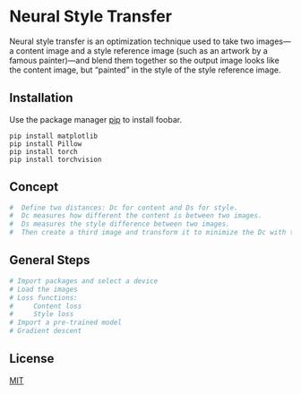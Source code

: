 # Neural Style Transfer

Neural style transfer is an optimization technique used to take two images—a content image and a style reference image (such as an artwork by a famous painter)—and blend them together so the output image looks like the content image, but “painted” in the style of the style reference image.

## Installation

Use the package manager [pip](https://pip.pypa.io/en/stable/) to install foobar.

```terminal
pip install matplotlib
pip install Pillow
pip install torch
pip install torchvision
```

## Concept

```python
#  Define two distances: Dc for content and Ds for style.
#  Dc measures how different the content is between two images.
#  Ds measures the style difference between two images.
#  Then create a third image and transform it to minimize the Dc with the content image (content.jpg) and the Ds with style image (monetclaude.jpg)
```

## General Steps

```python
# Import packages and select a device
# Load the images
# Loss functions:
#     Content loss
#     Style loss
# Import a pre-trained model
# Gradient descent
```

## License
[MIT](https://choosealicense.com/licenses/mit/)
